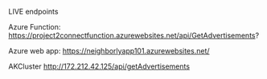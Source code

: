 LIVE endpoints

Azure Function:
https://project2connectfunction.azurewebsites.net/api/GetAdvertisements?

Azure web app:
https://neighborlyapp101.azurewebsites.net/

AKCluster 
http://172.212.42.125/api/getAdvertisements
